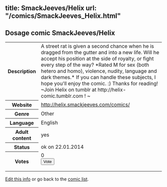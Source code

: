 title: SmackJeeves/Helix
url: "/comics/SmackJeeves_Helix.html"
---
Dosage comic SmackJeeves/Helix
-----------------------------------------

<p id="msg"></p>
<script type="text/javascript">
if (window.location.search === '?edit_info_mail=sent_ok') {
  var elem = document.getElementById("msg");
  elem.innerHTML = 'Edited information sucessfully sent for review, which is usually done daily. Thanks!';
  elem.className = 'ok';
}
</script>
<table class="comicinfo">
<tr>
<th>Description</th><td>A street rat is given a second chance when he is dragged from the gutter and into a new life. Will he accept his position at the side of royalty, or fight every step of the way? *Rated M for sex (both hetero and homo), violence, nudity, language and dark themes.* If you can handle these subjects, I hope you'll enjoy the comic. :) Thanks for reading! ~Join Helix on tumblr at http://helix-comic.tumblr.com ! ~</td>
</tr>
<tr>
<th>Website</th><td><a href="http://helix.smackjeeves.com/comics/">http://helix.smackjeeves.com/comics/</a></td>
</tr>
<tr>
<th>Genre</th><td>Other</td>
</tr>
<tr>
<th>Language</th><td>English</td>
</tr>
<tr>
<th>Adult content</th><td>yes</td>
</tr>
<tr>
<th>Status</th><td>ok on 22.01.2014</td>
</tr>
<tr>
<th>Votes</th><td>0
<form action="http://gaecounter.appspot.com/count/" method="POST">
<input name="name" type="hidden" value="SmackJeeves_Helix"/>
<input name="uid" type="hidden" id="voteuid" value=""/>
<input type="submit" value="Vote"/>
</form>
</td>
</tr>
</table>
<script type="text/javascript">
var ua = navigator.userAgent;
document.getElementById("voteuid").value = ua.replace(/[^a-zA-Z0-9\._:]/g , "_");;
</script>

[Edit this info](SmackJeeves_Helix_edit.html) or go back to the [comic list](../comic-index.html).
